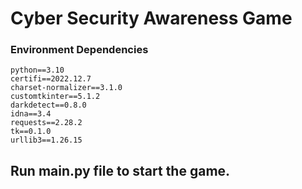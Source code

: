 # Cyber Security Awareness Game


### Environment Dependencies
```ad-warning
python==3.10
certifi==2022.12.7
charset-normalizer==3.1.0
customtkinter==5.1.2
darkdetect==0.8.0
idna==3.4
requests==2.28.2
tk==0.1.0
urllib3==1.26.15
```

## Run main.py file to start the game.
